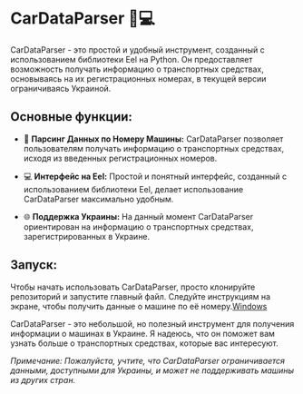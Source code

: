 # CarDataParser 🚗💻


CarDataParser - это простой и удобный инструмент, созданный с использованием библиотеки Eel на Python. Он предоставляет возможность получать информацию о транспортных средствах, основываясь на их регистрационных номерах, в текущей версии ограничиваясь Украиной.

## Основные функции:

- 🚗 **Парсинг Данных по Номеру Машины:** CarDataParser позволяет пользователям получать информацию о транспортных средствах, исходя из введенных регистрационных номеров.

- 💻 **Интерфейс на Eel:** Простой и понятный интерфейс, созданный с использованием библиотеки Eel, делает использование CarDataParser максимально удобным.

- 🌐 **Поддержка Украины:** На данный момент CarDataParser ориентирован на информацию о транспортных средствах, зарегистрированных в Украине.

## Запуск:

Чтобы начать использовать CarDataParser, просто клонируйте репозиторий и запустите главный файл. Следуйте инструкциям на экране, чтобы получить данные о машине по её номеру.[Windows](https://github.com/Dark-Lon3r/CarDataParser/releases)

CarDataParser - это небольшой, но полезный инструмент для получения информации о машинах в Украине. Я надеюсь, что он поможет вам узнать больше о транспортных средствах, которые вас интересуют.

*Примечание: Пожалуйста, учтите, что CarDataParser ограничивается данными, доступными для Украины, и может не поддерживать машины из других стран.*

